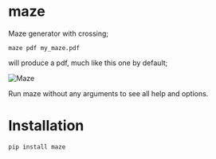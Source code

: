maze
====

Maze generator with crossing;

    maze pdf my_maze.pdf    

will produce a pdf, much like this one by default;

![Maze](maze.jpg)

Run maze without any arguments to see all help and options.

Installation
===
    pip install maze


